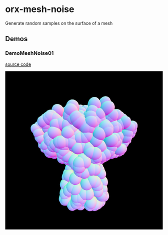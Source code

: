 # orx-mesh-noise

Generate random samples on the surface of a mesh
<!-- __demos__ -->
## Demos
### DemoMeshNoise01
[source code](src/jvmDemo/kotlin/DemoMeshNoise01.kt)

![DemoMeshNoise01Kt](https://raw.githubusercontent.com/openrndr/orx/media/orx-mesh-noise/images/DemoMeshNoise01Kt.png)
